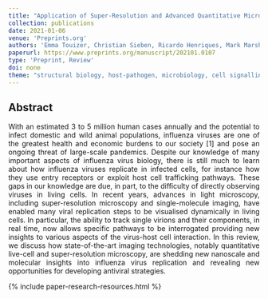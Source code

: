 ```yaml
---
title: "Application of Super-Resolution and Advanced Quantitative Microscopy to the Spatio-Temporal Analysis of Influenza Virus Replication"
collection: publications
date: 2021-01-06
venue: 'Preprints.org'
authors: 'Emma Touizer, Christian Sieben, Ricardo Henriques, Mark Marsh, Romain F. Laine'
paperurl: https://www.preprints.org/manuscript/202101.0107
type: 'Preprint, Review'
doi: none
theme: "structural biology, host-pathogen, microbiology, cell signalling"
---
```


<h2> Abstract </h2>
<p align= "justify">
With an estimated 3 to 5 million human cases annually and the potential to infect domestic and wild animal populations, influenza viruses are one of the greatest health and economic burdens to our society [1] and pose an ongoing threat of large-scale pandemics. Despite our knowledge of many important aspects of influenza virus biology, there is still much to learn about how influenza viruses replicate in infected cells, for instance how they use entry receptors or exploit host cell trafficking pathways. These gaps in our knowledge are due, in part, to the difficulty of directly observing viruses in living cells. In recent years, advances in light microscopy, including super-resolution microscopy and single-molecule imaging, have enabled many viral replication steps to be visualised dynamically in living cells. In particular, the ability to track single virions and their components, in real time, now allows specific pathways to be interrogated providing new insights to various aspects of the virus-host cell interaction. In this review, we discuss how state-of-the-art imaging technologies, notably quantitative live-cell and super-resolution microscopy, are shedding new nanoscale and molecular insights into influenza virus replication and revealing new opportunities for developing antiviral strategies.

{% include paper-research-resources.html %}
